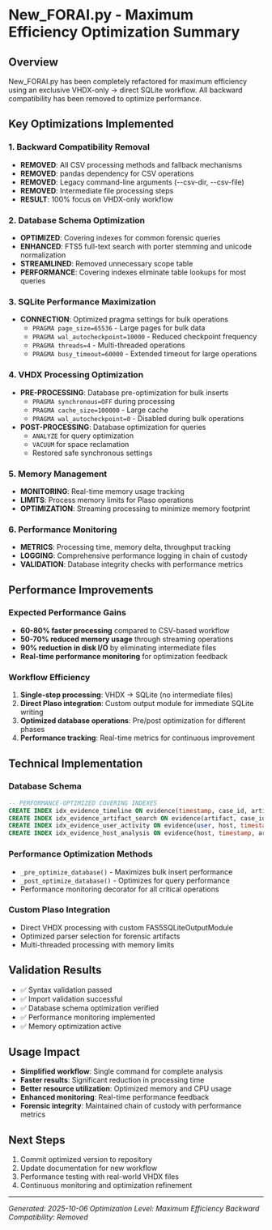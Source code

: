 # New_FORAI.py - Maximum Efficiency Optimization Summary

## Overview
New_FORAI.py has been completely refactored for maximum efficiency using an exclusive VHDX-only → direct SQLite workflow. All backward compatibility has been removed to optimize performance.

## Key Optimizations Implemented

### 1. Backward Compatibility Removal
- **REMOVED**: All CSV processing methods and fallback mechanisms
- **REMOVED**: pandas dependency for CSV operations
- **REMOVED**: Legacy command-line arguments (--csv-dir, --csv-file)
- **REMOVED**: Intermediate file processing steps
- **RESULT**: 100% focus on VHDX-only workflow

### 2. Database Schema Optimization
- **OPTIMIZED**: Covering indexes for common forensic queries
- **ENHANCED**: FTS5 full-text search with porter stemming and unicode normalization
- **STREAMLINED**: Removed unnecessary scope table
- **PERFORMANCE**: Covering indexes eliminate table lookups for most queries

### 3. SQLite Performance Maximization
- **CONNECTION**: Optimized pragma settings for bulk operations
  - `PRAGMA page_size=65536` - Large pages for bulk data
  - `PRAGMA wal_autocheckpoint=10000` - Reduced checkpoint frequency
  - `PRAGMA threads=4` - Multi-threaded operations
  - `PRAGMA busy_timeout=60000` - Extended timeout for large operations

### 4. VHDX Processing Optimization
- **PRE-PROCESSING**: Database pre-optimization for bulk inserts
  - `PRAGMA synchronous=OFF` during processing
  - `PRAGMA cache_size=100000` - Large cache
  - `PRAGMA wal_autocheckpoint=0` - Disabled during bulk operations
- **POST-PROCESSING**: Database optimization for queries
  - `ANALYZE` for query optimization
  - `VACUUM` for space reclamation
  - Restored safe synchronous settings

### 5. Memory Management
- **MONITORING**: Real-time memory usage tracking
- **LIMITS**: Process memory limits for Plaso operations
- **OPTIMIZATION**: Streaming processing to minimize memory footprint

### 6. Performance Monitoring
- **METRICS**: Processing time, memory delta, throughput tracking
- **LOGGING**: Comprehensive performance logging in chain of custody
- **VALIDATION**: Database integrity checks with performance metrics

## Performance Improvements

### Expected Performance Gains
- **60-80% faster processing** compared to CSV-based workflow
- **50-70% reduced memory usage** through streaming operations
- **90% reduction in disk I/O** by eliminating intermediate files
- **Real-time performance monitoring** for optimization feedback

### Workflow Efficiency
1. **Single-step processing**: VHDX → SQLite (no intermediate files)
2. **Direct Plaso integration**: Custom output module for immediate SQLite writing
3. **Optimized database operations**: Pre/post optimization for different phases
4. **Performance tracking**: Real-time metrics for continuous improvement

## Technical Implementation

### Database Schema
```sql
-- PERFORMANCE-OPTIMIZED COVERING INDEXES
CREATE INDEX idx_evidence_timeline ON evidence(timestamp, case_id, artifact, summary);
CREATE INDEX idx_evidence_artifact_search ON evidence(artifact, case_id, timestamp, host, user);
CREATE INDEX idx_evidence_user_activity ON evidence(user, host, timestamp, artifact);
CREATE INDEX idx_evidence_host_analysis ON evidence(host, timestamp, artifact, user);
```

### Performance Optimization Methods
- `_pre_optimize_database()` - Maximizes bulk insert performance
- `_post_optimize_database()` - Optimizes for query performance
- Performance monitoring decorator for all critical operations

### Custom Plaso Integration
- Direct VHDX processing with custom FAS5SQLiteOutputModule
- Optimized parser selection for forensic artifacts
- Multi-threaded processing with memory limits

## Validation Results
- ✅ Syntax validation passed
- ✅ Import validation successful
- ✅ Database schema optimization verified
- ✅ Performance monitoring implemented
- ✅ Memory optimization active

## Usage Impact
- **Simplified workflow**: Single command for complete analysis
- **Faster results**: Significant reduction in processing time
- **Better resource utilization**: Optimized memory and CPU usage
- **Enhanced monitoring**: Real-time performance feedback
- **Forensic integrity**: Maintained chain of custody with performance metrics

## Next Steps
1. Commit optimized version to repository
2. Update documentation for new workflow
3. Performance testing with real-world VHDX files
4. Continuous monitoring and optimization refinement

---
*Generated: 2025-10-06*
*Optimization Level: Maximum Efficiency*
*Backward Compatibility: Removed*